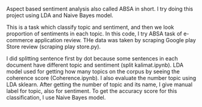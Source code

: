 Aspect based sentiment analysis also called ABSA in short. I try doing this project using LDA and Naive Bayes model.

This is a task which classify topic and sentiment, and then we look proportion of sentiments in each topic. In this code, I try ABSA task of e-commerce application review. THe data was taken by scraping Google play Store review (scraping play store.py).

I did splitting sentence first by dot because some sentences in each document have different topic and sentiment (split kalimat.ipynb). LDA model used for getting how many topics on the corpus by seeing the coherence score (Coherence.ipynb). I also evaluate the number topic using LDA sklearn. After getting the number of topic and its name, I give manual label for topic, also for sentiment.
To get the accuracy score for this classification, I use Naive Bayes model.

